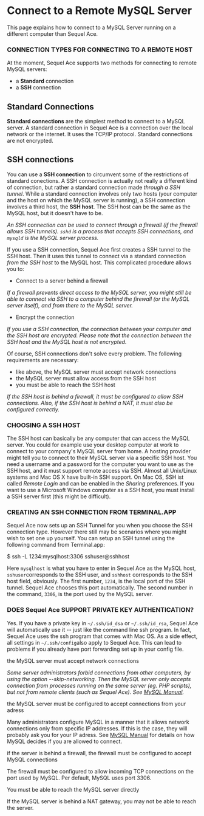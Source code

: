# Connect to a Remote MySQL Server

This page explains how to connect to a MySQL Server running on a different computer than Sequel Ace.

### CONNECTION TYPES FOR CONNECTING TO A REMOTE HOST

At the moment, Sequel Ace supports two methods for connecting to remote MySQL servers:

-   a **Standard** connection
-   a **SSH** connection

## Standard Connections

**Standard connections** are the simplest method to connect to a MySQL server. A standard connection in Sequel Ace is a connection over the local network or the internet. It uses the TCP/IP protocol. Standard connections are not encrypted.

## SSH connections

You can use a **SSH connection** to circumvent some of the restrictions of standard conections. A SSH connection is actually not really a different kind of connection, but rather a standard connection made _through a SSH tunnel_. While a standard connection involves only two hosts (your computer and the host on which the MySQL server is running), a SSH connection involves a third host, the **SSH host**. The SSH host can be the same as the MySQL host, but it doesn't have to be.

_An SSH connection can be used to connect through a firewall (if the firewall allows SSH tunnels). `sshd` is a process that accepts SSH connections, and `mysqld` is the MySQL server process._

If you use a SSH connection, Sequel Ace first creates a SSH tunnel to the SSH host. Then it uses this tunnel to connect via a standard connection _from the SSH host_ to the MySQL host. This complicated procedure allows you to:

-   Connect to a server behind a firewall

_If a firewall prevents direct access to the MySQL server, you might still be able to connect via SSH to a computer behind the firewall (or the MySQL server itself), and from there to the MySQL server._

-   Encrypt the connection

_If you use a SSH connection, the connection between your computer and the SSH host are encrypted. Please note that the connection between the SSH host and the MySQL host is not encrypted._

Of course, SSH connections don't solve every problem. The following requirements are necessary:

-   like above, the MySQL server must accept network connections
-   the MySQL server must allow access from the SSH host
-   you must be able to reach the SSH host

_If the SSH host is behind a firewall, it must be configured to allow SSH connections. Also, if the SSH host is behind a NAT, it must also be configured correctly._

### CHOOSING A SSH HOST

The SSH host can basically be any computer that can access the MySQL server. You could for example use your desktop computer at work to connect to your company's MySQL server from home. A hosting provider might tell you to connect to their MySQL server via a specific SSH host. You need a username and a password for the computer you want to use as the SSH host, and it must support remote access via SSH. Almost all Unix/Linux systems and Mac OS X have built-in SSH support. On Mac OS, SSH ist called _Remote Login_ and can be enabled in the _Sharing_ preferences. If you want to use a Microsoft Windows computer as a SSH host, you must install a SSH server first (this might be difficult).

### CREATING AN SSH CONNECTION FROM TERMINAL.APP

Sequel Ace now sets up an SSH Tunnel for you when you choose the SSH connection type. However there still may be scenarios where you might wish to set one up yourself. You can setup an SSH tunnel using the following command from Terminal.app:

$ ssh -L 1234:mysqlhost:3306 sshuser@sshhost

Here `mysqlhost` is what you have to enter in Sequel Ace as the MySQL host, `sshuser`corresponds to the SSH user, and `sshhost` corresponds to the SSH host field, obviously. The first number, `1234`, is the local port of the SSH tunnel. Sequel Ace chooses this port automatically. The second number in the command, `3306`, is the port used by the MySQL server.

### DOES Sequel Ace SUPPORT PRIVATE KEY AUTHENTICATION?

Yes. If you have a private key in `~/.ssh/id_dsa` or `~/.ssh/id_rsa`, Sequel Ace will automatically use it -- just like the command line ssh program. In fact, Sequel Ace uses the ssh program that comes with Mac OS. As a side effect, all settings in `~/.ssh/config`also apply to Sequel Ace. This can lead to problems if you already have port forwarding set up in your config file.

the MySQL server must accept network connections

_Some server administrators forbid connections from other computers, by using the option --skip-networking. Then the MySQL server only accepts connection from processes running on the same server (eg. PHP scripts), but not from remote clients (such as Sequel Ace). See [MySQL Manual](https://dev.mysql.com/doc/refman/en/server-options.html#option_mysqld_skip-networking)._

the MySQL server must be configured to accept connections from your adress

Many administrators configure MySQL in a manner that it allows network connections only from specific IP addresses. If this is the case, they will probably ask you for your IP adress. See [MySQL Manual](https://dev.mysql.com/doc/refman/en/connection-access.html) for details on how MySQL decides if you are allowed to connect.

if the server is behind a firewall, the firewall must be configured to accept MySQL connections

The firewall must be configured to allow incoming TCP connections on the port used by MySQL. Per default, MySQL uses port 3306.

You must be able to reach the MySQL server directly

If the MySQL server is behind a NAT gateway, you may not be able to reach the server.
